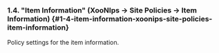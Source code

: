 ### 1.4. &quot;Item Information&quot; (XooNIps -> Site Policies -> Item Information) {#1-4-item-information-xoonips-site-policies-item-information}

Policy settings for the item information.